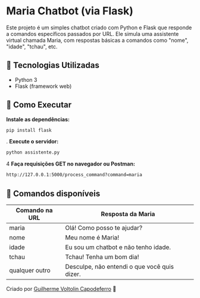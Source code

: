 # Maria Chatbot (via Flask)

Este projeto é um simples chatbot criado com Python e Flask que responde a comandos específicos passados por URL. Ele simula uma assistente virtual chamada Maria, com respostas básicas a comandos como "nome", "idade", "tchau", etc.

## 🔧 Tecnologias Utilizadas

- Python 3
- Flask (framework web)

## 🚀 Como Executar


 **Instale as dependências:**

```bash
pip install flask
```

. **Execute o servidor:**

```bash
python assistente.py
```

4 **Faça requisições GET no navegador ou Postman:**

```bash
http://127.0.0.1:5000/process_command?command=maria
```

## 💬 Comandos disponíveis

| Comando na URL | Resposta da Maria                      |
|----------------|----------------------------------------|
| maria          | Olá! Como posso te ajudar?             |
| nome           | Meu nome é Maria!                      |
| idade          | Eu sou um chatbot e não tenho idade.   |
| tchau          | Tchau! Tenha um bom dia!               |
| qualquer outro | Desculpe, não entendi o que você quis dizer. |



Criado por [Guilherme Voltolin Capodeferro](https://github.com/gui221227) 🚀
